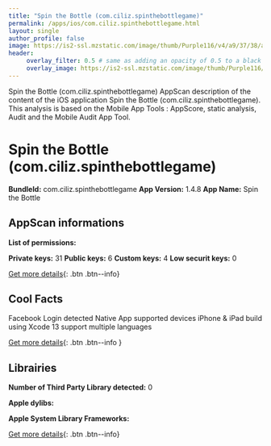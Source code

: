 ```yaml
---
title: "Spin the Bottle (com.ciliz.spinthebottlegame)"
permalink: /apps/ios/com.ciliz.spinthebottlegame.html
layout: single
author_profile: false
image: https://is2-ssl.mzstatic.com/image/thumb/Purple116/v4/a9/37/38/a93738f1-ef67-b28f-b27a-e4fcc4101922/AppIcon-1x_U007emarketing-0-7-0-85-220.png/512x512bb.jpg
header: 
     overlay_filter: 0.5 # same as adding an opacity of 0.5 to a black background
     overlay_image: https://is2-ssl.mzstatic.com/image/thumb/Purple116/v4/a9/37/38/a93738f1-ef67-b28f-b27a-e4fcc4101922/AppIcon-1x_U007emarketing-0-7-0-85-220.png/512x512bb.jpg
---
```

Spin the Bottle (com.ciliz.spinthebottlegame) AppScan description of the content of the iOS application Spin the Bottle (com.ciliz.spinthebottlegame). This analysis is based on the Mobile App Tools : AppScore, static analysis, Audit and the Mobile Audit App Tool.

# Spin the Bottle (com.ciliz.spinthebottlegame)

**BundleId:** com.ciliz.spinthebottlegame
**App Version:** 1.4.8
**App Name:** Spin the Bottle


## AppScan informations 

**List of permissions:** 
  
  
**Private keys:** 31
**Public keys:** 6
**Custom keys:** 4
**Low securit keys:** 0
  
[Get more details](/pricing.html){: .btn .btn--info}

## Cool Facts

Facebook Login detected
Native App
supported devices iPhone & iPad
build using Xcode 13
support multiple languages
  
[Get more details](/pricing.html){: .btn .btn--info }

## Librairies 
**Number of Third Party Library detected:** 0


**Apple dylibs:**


**Apple System Library Frameworks:**


  
[Get more details](/pricing.html){: .btn .btn--info}

